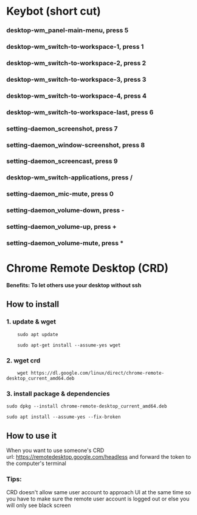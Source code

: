 # Keybot (short cut)
###        desktop-wm_panel-main-menu, press 5
###        desktop-wm_switch-to-workspace-1, press 1
###        desktop-wm_switch-to-workspace-2, press 2
###        desktop-wm_switch-to-workspace-3, press 3
###       desktop-wm_switch-to-workspace-4, press 4
###        desktop-wm_switch-to-workspace-last, press 6
###        setting-daemon_screenshot, press 7
###        setting-daemon_window-screenshot, press 8
###        setting-daemon_screencast, press 9
###        desktop-wm_switch-applications, press /
###        setting-daemon_mic-mute, press 0
###        setting-daemon_volume-down, press -
###        setting-daemon_volume-up,  press +
###        setting-daemon_volume-mute, press *

# Chrome Remote Desktop (CRD)
**Benefits: To let others use your desktop without ssh**
## How to install
### 1. update & wget
```
    sudo apt update
```
```
    sudo apt-get install --assume-yes wget
```
### 2. wget crd
```
    wget https://dl.google.com/linux/direct/chrome-remote-desktop_current_amd64.deb
```
### 3. install package & dependencies
```
sudo dpkg --install chrome-remote-desktop_current_amd64.deb
```
```
sudo apt install --assume-yes --fix-broken
```
## How to use it 
When you want to use someone's CRD
<br>url: https://remotedesktop.google.com/headless and forward the token to the computer's terminal
### Tips: 
CRD doesn't allow same user account to approach UI at the same time so you have to make sure the remote user account is logged out or else you will only see black screen
